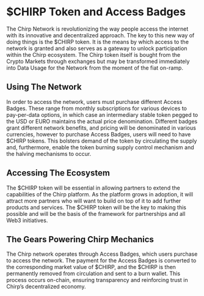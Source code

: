 # $CHIRP Token and Access Badges
The Chirp Network is revolutionizing the way people access the internet with its innovative and decentralized approach. The key to this new way of doing things is the $CHIRP token. It is the means by which access to the network is granted and also serves as a gateway to unlock participation within the Chirp ecosystem. The Chirp token itself is bought from the Crypto Markets through exchanges but may be transformed immediately into Data Usage for the Network from the moment of the fiat on-ramp.

## Using The Network
In order to access the network, users must purchase different Access Badges. These range from monthly subscriptions for various devices to pay-per-data options, in which case an intermediary stable token pegged to the USD or EURO maintains the actual price denomination. Different badges grant different network benefits, and pricing will be denominated in various currencies, however to purchase Access Badges, users will need to have $CHIRP tokens. This bolsters demand of the token by circulating the supply and, furthermore, enable the token burning supply control mechanism and the halving mechanisms to occur.  

## Accessing The Ecosystem
The $CHIRP token will be essential in allowing partners to extend the capabilities of the Chirp platform. As the platform grows in adoption, it will attract more partners who will want to build on top of it to add further products and services. The $CHIRP token will be the key to making this possible and will be the basis of the framework for partnerships and all Web3 initiatives.

## The Gears Powering Chirp Mechanics
The Chirp network operates through Access Badges, which users purchase to access the network. The payment for the Access Badges is converted to the corresponding market value of $CHIRP, and the $CHIRP is then permanently removed from circulation and sent to a burn wallet. This process occurs on-chain, ensuring transparency and reinforcing trust in Chirp’s decentralized economy.
